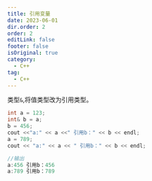 ```yaml
---
title: 引用变量
date: 2023-06-01
dir.order: 2
order: 2
editLink: false
footer: false
isOriginal: true
category:
  - C++
tag:
  - C++
---
```


类型`&`,将值类型改为引用类型。

```c++
int a = 123;
int& b = a;
b = 456;
cout <<"a:" << a <<" 引用b：" << b << endl;
a = 789;
cout << "a:" << a << " 引用b：" << b << endl;

//输出
a:456 引用b：456
a:789 引用b：789
```

